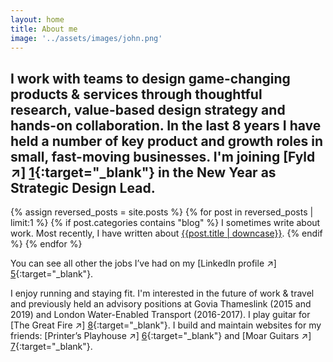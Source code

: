 ```yaml
---
layout: home
title: About me
image: '../assets/images/john.png'
---
```


## I work with teams to design game-changing products & services through thoughtful research, value-based design strategy and hands-on collaboration. In the last 8 years I have held a number of key product and growth roles in small, fast-moving businesses. I'm joining [Fyld ↗] [1]{:target="_blank"} in the New Year as Strategic Design Lead. 

{% assign reversed_posts = site.posts %}
{% for post in reversed_posts | limit:1 %}
{% if post.categories contains "blog" %}
I sometimes write about work. Most recently, I have written about <a href="{{ post.url }}">{{post.title | downcase}}</a>.
{% endif %}
{% endfor %}

You can see all other the jobs I’ve had on my [LinkedIn profile ↗] [5]{:target="_blank"}.


I enjoy running and staying fit. I'm interested in the future of work & travel and previously held an advisory positions at Govia Thameslink (2015 and 2019) and London Water-Enabled Transport (2016-2017). I play guitar for [The Great Fire ↗] [8]{:target="_blank"}. I build and maintain websites for my friends: [Printer’s Playhouse ↗] [6]{:target="_blank"} and [Moar Guitars ↗] [7]{:target="_blank"}.



[1]: https://wegotpop.com 
[2]: https://www.wegotpop.com/pages/uk/production/
[5]: https://www.linkedin.com/in/johnmahaynes/
[6]: https://www.printersplayhouse.co.uk
[7]: https://www.moarguitars.com
[8]: https://www.thegreatfire.co.uk